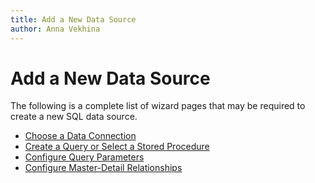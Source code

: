 ```yaml
---
title: Add a New Data Source
author: Anna Vekhina
---
```


# Add a New Data Source

The following is a complete list of wizard pages that may be required to create a new SQL data source.

* [Choose a Data Connection](add-a-new-data-source/choose-a-data-connection.md)
* [Create a Query or Select a Stored Procedure](add-a-new-data-source/create-a-query-or-select-a-stored-procedure.md)
* [Configure Query Parameters](add-a-new-data-source/configure-query-parameters.md)
* [Configure Master-Detail Relationships](add-a-new-data-source/configure-master-detail-relationships.md)